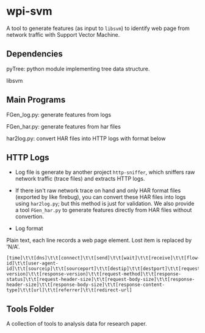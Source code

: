 wpi-svm
======

A tool to generate features (as input to `libsvm`) to identify web page from network traffic with Support Vector Machine. 

Dependencies
---------------

pyTree: python module implementing tree data structure.

libsvm

Main Programs
---------------

FGen_log.py: generate features from logs

FGen_har.py: generate features from har files

har2log.py: convert HAR files into HTTP logs with format below

HTTP Logs
--------------

* Log file is generate by another project `http-sniffer`, which sniffers raw network traffic (trace files) and extracts HTTP logs.

* If there isn't raw network trace on hand and only HAR format files (exported by like firebug), you can convert these HAR files into logs using `har2log.py`; but this method is just for validation. We also provide a tool `FGen_har.py` to generate features directly from HAR files without convertion.

* Log format

Plain text, each line records a web page element. Lost item is replaced by 'N/A'.

    [time]\t\t[dns]\t\t[connect]\t\t[send]\t\t[wait]\t\t[receive]\t\t[flow-id]\t\t[user-agent-id]\t\t[sourceip]\t\t[sourceport]\t\t[destip]\t\t[destport]\t\t[request-version]\t\t[response-version]\t\t[request-method]\t\t[response-status]\t\t[request-header-size]\t\t[request-body-size]\t\t[response-header-size]\t\t[response-body-size]\t\t[response-content-type]\t\t[url]\t\t[referrer]\t\t[redirect-url]

Tools Folder
---------------

A collection of tools to analysis data for research paper.